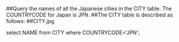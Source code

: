 ##Query the names of all the Japanese cities in the CITY table. The COUNTRYCODE for Japan is JPN.
##The CITY table is described as follows:
##CITY.jpg

select NAME from CITY where COUNTRYCODE='JPN';
